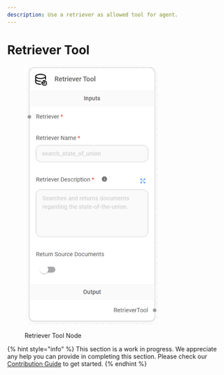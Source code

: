 ```yaml
---
description: Use a retriever as allowed tool for agent.
---
```


# Retriever Tool

<figure><img src="../../../.gitbook/assets/image (8) (1) (1) (1) (1) (2).png" alt="" width="311"><figcaption><p>Retriever Tool Node</p></figcaption></figure>

{% hint style="info" %}
This section is a work in progress. We appreciate any help you can provide in completing this section. Please check our [Contribution Guide](broken-reference) to get started.
{% endhint %}

